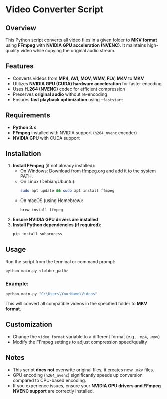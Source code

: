 # Video Converter Script

## Overview
This Python script converts all video files in a given folder to **MKV format** using **FFmpeg** with **NVIDIA GPU acceleration (NVENC)**. It maintains high-quality video while copying the original audio stream.

## Features
- Converts videos from **MP4, AVI, MOV, WMV, FLV, M4V** to **MKV**
- Utilizes **NVIDIA GPU (CUDA) hardware acceleration** for faster encoding
- Uses **H.264 (NVENC)** codec for efficient compression
- Preserves **original audio** without re-encoding
- Ensures **fast playback optimization** using `+faststart`

## Requirements
- **Python 3.x**
- **FFmpeg** installed with NVIDIA support (`h264_nvenc` encoder)
- **NVIDIA GPU** with CUDA support

## Installation
1. **Install FFmpeg** (if not already installed):
   - On Windows: Download from [ffmpeg.org](https://ffmpeg.org/download.html) and add it to the system PATH.
   - On Linux (Debian/Ubuntu):
     ```sh
     sudo apt update && sudo apt install ffmpeg
     ```
   - On macOS (using Homebrew):
     ```sh
     brew install ffmpeg
     ```
2. **Ensure NVIDIA GPU drivers are installed**
3. **Install Python dependencies (if required)**:
   ```sh
   pip install subprocess
   ```

## Usage
Run the script from the terminal or command prompt:
```sh
python main.py <folder_path>
```

### Example:
```sh
python main.py "C:\Users\YourName\Videos"
```
This will convert all compatible videos in the specified folder to **MKV format**.

## Customization
- Change the `video_format` variable to a different format (e.g., `.mp4`, `.mov`)
- Modify the FFmpeg settings to adjust compression speed/quality

## Notes
- This script **does not** overwrite original files; it creates new `.mkv` files.
- GPU encoding (`h264_nvenc`) significantly speeds up conversion compared to CPU-based encoding.
- If you experience issues, ensure your **NVIDIA GPU drivers and FFmpeg NVENC support** are correctly installed.
